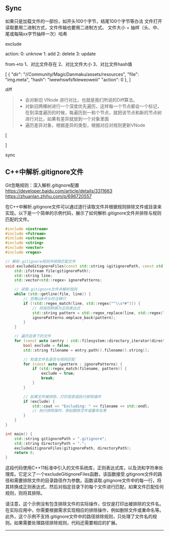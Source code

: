  ## Sync

如果只是加载文件的一部份，如开头100个字节，结尾100个字节等办法
文件打开读取要用二进制方式，文件传输也要用二进制方式。
文件大小 + 抽样（头、中、尾或每隔xx字节抽样一次）哈希


exclude



action: 
    0: unknow
    1: add
    2: delete
    3: update

from->to
1、对比文件存在
2、对比文件大小
3、对比文件hash值


[
    {
        "dir": "//Community/MagicDanmaku/assets/resources",
        "file": "img.meta",
        "hash": "iwewhswfsfkleweoweiii"
        "action": 0
    },
]


diff

> * 会对新旧 VNode 进行对比，也就是我们所说的Diff算法。
> * 对新旧两棵树进行一个深度优先遍历，这样每一个节点都会一个标记，在到深度遍历的时候，每遍历到一和个节点，就把该节点和新的节点树进行对比，如果有差异就放到一个对象里面
> * 遍历差异对象，根据差异的类型，根据对应对规则更新VNode

[

]

sync



## C++中解析.gitignore文件

Git忽略规则：深入解析.gitignore配置
https://developer.baidu.com/article/details/3311663
https://zhuanlan.zhihu.com/p/696720557

在C++中解析.gitignore文件可以通过逐行读取文件并根据规则排除文件或目录来实现。以下是一个简单的示例代码，展示了如何解析.gitignore文件并排除与规则匹配的文件。

```cpp
#include <iostream>
#include <fstream>
#include <sstream>
#include <string>
#include <vector>
#include <regex>

// 解析.gitignore规则并排除匹配文件
void excludeGitignoreFiles(const std::string &gitignorePath, const std::string &directoryPath) {
    std::ifstream file(gitignorePath);
    std::string line;
    std::vector<std::regex> ignorePatterns;

    // 读取.gitignore文件并解析规则
    while (std::getline(file, line)) {
        // 忽略以#开头的注释行
        if (!std::regex_match(line, std::regex("^\\s*#"))) {
            // 将规则转换为正则表达式
            std::string pattern = std::regex_replace(line, std::regex("\\*"), "[^/]*");
            ignorePatterns.emplace_back(pattern);
        }
    }

    // 遍历目录下的文件
    for (const auto &entry : std::filesystem::directory_iterator(directoryPath)) {
        bool exclude = false;
        std::string filename = entry.path().filename().string();

        // 检查文件名是否与规则匹配
        for (const auto &pattern : ignorePatterns) {
            if (std::regex_match(filename, pattern)) {
                exclude = true;
                break;
            }
        }

        // 如果文件被排除，打印信息或执行排除操作
        if (exclude) {
            std::cout << "Excluding: " << filename << std::endl;
            // 执行排除操作，例如删除文件或重命名等
        }
    }
}

int main() {
    std::string gitignorePath = ".gitignore";
    std::string directoryPath = ".";
    excludeGitignoreFiles(gitignorePath, directoryPath);
    return 0;
}
```

这段代码使用C++11标准中引入的文件系统库<filesystem>，正则表达式库<regex>，以及流和字符串处理库。它定义了一个excludeGitignoreFiles函数，该函数接受.gitignore文件的路径和需要排除文件的目录路径作为参数。函数读取.gitignore文件中的每一行，将其转换成正则表达式，然后对指定目录下的每个文件进行匹配，如果文件匹配任何规则，则将其排除。

请注意，这个示例没有包含排除文件的实际操作，仅仅是打印出被排除的文件名。在实际应用中，你需要根据需求实现相应的排除操作，例如删除文件或重命名等。此外，这个示例不支持.gitignore文件中的路径排除规则，只处理了文件名的规则。如果需要处理路径排除规则，代码还需要相应的扩展。

<hr/>







